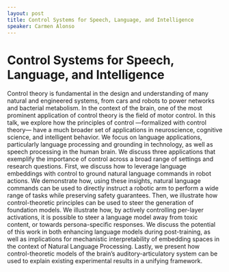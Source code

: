 ```yaml
---
layout: post
title: Control Systems for Speech, Language, and Intelligence
speaker: Carmen Alonso
---
```


# Control Systems for Speech, Language, and Intelligence

Control theory is fundamental in the design and understanding of many natural and engineered systems, from cars and robots to power networks and bacterial metabolism. In the context of the brain, one of the most prominent application of control theory is the field of motor control. In this talk, we explore how the principles of control —formalized with control theory— have a much broader set of applications in neuroscience, cognitive science, and intelligent behavior. We focus on language applications, particularly language processing and grounding in technology, as well as speech processing in the human brain. We discuss three applications that exemplify the importance of control across a broad range of settings and research questions. First, we discuss how to leverage language embeddings with control to ground natural language commands in robot actions. We demonstrate how, using these insights, natural language commands can be used to directly instruct a robotic arm to perform a wide range of tasks while preserving safety guarantees. Then, we illustrate how control-theoretic principles can be used to steer the generation of foundation models. We illustrate how, by actively controlling per-layer activations, it is possible to steer a language model away from toxic content, or towards persona-specific responses. We discuss the potential of this work in both enhancing language models during post-training, as well as implications for mechanistic interpretability of embedding spaces in the context of Natural Language Processing. Lastly, we present how control-theoretic models of the brain’s auditory-articulatory system can be used to explain existing experimental results in a unifying framework.
